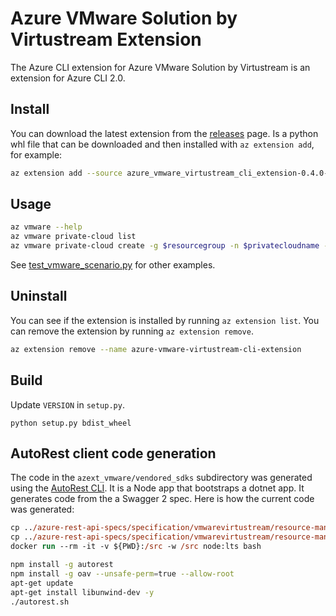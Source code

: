#  Azure VMware Solution by Virtustream Extension

The Azure CLI extension for Azure VMware Solution by Virtustream is an extension for Azure CLI 2.0.

## Install
You can download the latest extension from the [releases](https://github.com/virtustream/azure-vmware-virtustream-cli-extension/releases) page. Is a python whl file that can be downloaded and then installed with `az extension add`, for example:
``` sh
az extension add --source azure_vmware_virtustream_cli_extension-0.4.0-py2.py3-none-any.whl -y
```

## Usage
``` sh
az vmware --help
az vmware private-cloud list
az vmware private-cloud create -g $resourcegroup -n $privatecloudname --location $location --cluster-size 3 --network-block 10.175.0.0/22
```
See [test_vmware_scenario.py](https://github.com/virtustream/azure-vmware-virtustream-cli-extension/blob/master/azext_vmware/tests/latest/test_vmware_scenario.py) for other examples.

## Uninstall
You can see if the extension is installed by running `az extension list`. You can remove the extension by running `az extension remove`.
``` sh
az extension remove --name azure-vmware-virtustream-cli-extension
```

## Build
Update `VERSION` in `setup.py`.
```
python setup.py bdist_wheel
```

## AutoRest client code generation
The code in the `azext_vmware/vendored_sdks` subdirectory was generated using the [AutoRest CLI](http://azure.github.io/autorest/user/command-line-interface.html). It is a Node app that bootstraps a dotnet app. It generates code from the a Swagger 2 spec. Here is how the current code was generated:

``` ps
cp ../azure-rest-api-specs/specification/vmwarevirtustream/resource-manager/Microsoft.VMwareVirtustream/preview/2019-08-09-preview/vmwarevirtustream.json .
cp ../azure-rest-api-specs/specification/vmwarevirtustream/resource-manager/Microsoft.VMwareVirtustream/preview/2019-08-09-preview/examples/*.json examples/
docker run --rm -it -v ${PWD}:/src -w /src node:lts bash
```

``` sh
npm install -g autorest
npm install -g oav --unsafe-perm=true --allow-root
apt-get update
apt-get install libunwind-dev -y
./autorest.sh
```